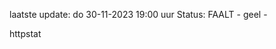 laatste update: 
do 30-11-2023 19:00   uur 
Status: FAALT - geel - 
<div class="service Y">httpstat</div>